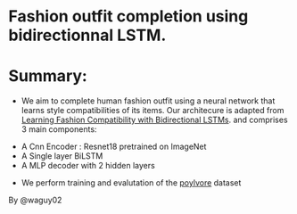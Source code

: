# Fashion outfit completion using bidirectionnal LSTM.

# Summary:
 - We aim to complete human fashion outfit using a neural network that 
learns style compatibilities of its items.
Our architecure is adapted from [Learning Fashion Compatibility with Bidirectional LSTMs](https://arxiv.org/abs/1707.05691).
and comprises 3 main components:
* A Cnn Encoder  : Resnet18 pretrained on ImageNet
* A Single layer BiLSTM 
* A MLP decoder with 2 hidden layers

- We perform training and evalutation of the [poylvore](https://github.com/xthan/polyvore-dataset) dataset 


By @waguy02



